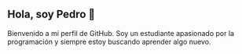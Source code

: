 ##     Hola, soy Pedro 👋

Bienvenido a mi perfil de GitHub. Soy un estudiante apasionado por la programación y siempre estoy buscando aprender algo nuevo.

<!--
**PedrusKnight/PedrusKnight** is a ✨ _special_ ✨ repository because its `README.md` (this file) appears on your GitHub profile.

Here are some ideas to get you started:

- 🔭 I’m currently working on ...
- 🌱 I’m currently learning ...
- 👯 I’m looking to collaborate on ...
- 🤔 I’m looking for help with ...
- 💬 Ask me about ...
- 📫 How to reach me: ...
- 😄 Pronouns: ...
- ⚡ Fun fact: ...
-->
